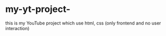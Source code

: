 # my-yt-project-
this is my YouTube project which use html, css (only frontend and no user interaction)
